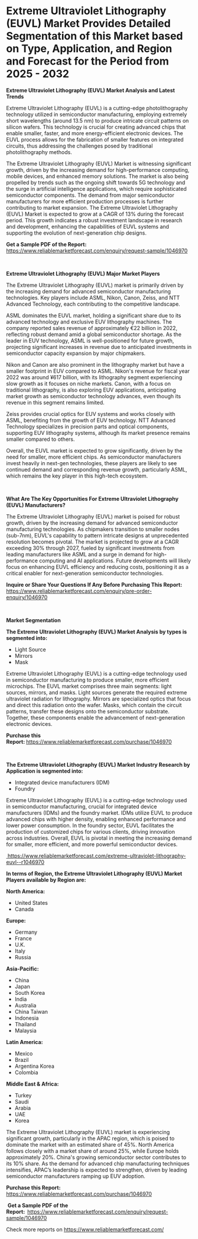 <p><h1>Extreme Ultraviolet Lithography (EUVL) Market Provides Detailed Segmentation of this Market based on Type, Application, and Region and Forecast for the Period from 2025 - 2032</h1></p><p><strong>Extreme Ultraviolet Lithography (EUVL) Market Analysis and Latest Trends</strong></p>
<p><p>Extreme Ultraviolet Lithography (EUVL) is a cutting-edge photolithography technology utilized in semiconductor manufacturing, employing extremely short wavelengths (around 13.5 nm) to produce intricate circuit patterns on silicon wafers. This technology is crucial for creating advanced chips that enable smaller, faster, and more energy-efficient electronic devices. The EUVL process allows for the fabrication of smaller features on integrated circuits, thus addressing the challenges posed by traditional photolithography methods.</p><p>The Extreme Ultraviolet Lithography (EUVL) Market is witnessing significant growth, driven by the increasing demand for high-performance computing, mobile devices, and enhanced memory solutions. The market is also being propelled by trends such as the ongoing shift towards 5G technology and the surge in artificial intelligence applications, which require sophisticated semiconductor components. The demand from major semiconductor manufacturers for more efficient production processes is further contributing to market expansion. The Extreme Ultraviolet Lithography (EUVL) Market is expected to grow at a CAGR of 13% during the forecast period. This growth indicates a robust investment landscape in research and development, enhancing the capabilities of EUVL systems and supporting the evolution of next-generation chip designs.</p></p>
<p><strong>Get a Sample PDF of the Report:&nbsp;</strong> <a href="https://www.reliablemarketforecast.com/enquiry/request-sample/1046970?utm_campaign=2780&utm_medium=2&utm_source=Github&utm_content=ia&utm_term=22032025&utm_id=extreme-ultraviolet-lithography-euvl">https://www.reliablemarketforecast.com/enquiry/request-sample/1046970</a></p>
<p>&nbsp;</p>
<p><strong>Extreme Ultraviolet Lithography (EUVL) Major Market Players</strong></p>
<p><p>The Extreme Ultraviolet Lithography (EUVL) market is primarily driven by the increasing demand for advanced semiconductor manufacturing technologies. Key players include ASML, Nikon, Canon, Zeiss, and NTT Advanced Technology, each contributing to the competitive landscape.</p><p>ASML dominates the EUVL market, holding a significant share due to its advanced technology and exclusive EUV lithography machines. The company reported sales revenue of approximately €22 billion in 2022, reflecting robust demand amid a global semiconductor shortage. As the leader in EUV technology, ASML is well-positioned for future growth, projecting significant increases in revenue due to anticipated investments in semiconductor capacity expansion by major chipmakers. </p><p>Nikon and Canon are also prominent in the lithography market but have a smaller footprint in EUV compared to ASML. Nikon's revenue for fiscal year 2022 was around ¥617 billion, with its lithography segment experiencing slow growth as it focuses on niche markets. Canon, with a focus on traditional lithography, is also exploring EUV applications, anticipating market growth as semiconductor technology advances, even though its revenue in this segment remains limited.</p><p>Zeiss provides crucial optics for EUV systems and works closely with ASML, benefiting from the growth of EUV technology. NTT Advanced Technology specializes in precision parts and optical components, supporting EUV lithography systems, although its market presence remains smaller compared to others.</p><p>Overall, the EUVL market is expected to grow significantly, driven by the need for smaller, more efficient chips. As semiconductor manufacturers invest heavily in next-gen technologies, these players are likely to see continued demand and corresponding revenue growth, particularly ASML, which remains the key player in this high-tech ecosystem.</p></p>
<p>&nbsp;</p>
<p><strong>What Are The Key Opportunities For Extreme Ultraviolet Lithography (EUVL) Manufacturers?</strong></p>
<p><p>The Extreme Ultraviolet Lithography (EUVL) market is poised for robust growth, driven by the increasing demand for advanced semiconductor manufacturing technologies. As chipmakers transition to smaller nodes (sub-7nm), EUVL's capability to pattern intricate designs at unprecedented resolution becomes pivotal. The market is projected to grow at a CAGR exceeding 30% through 2027, fueled by significant investments from leading manufacturers like ASML and a surge in demand for high-performance computing and AI applications. Future developments will likely focus on enhancing EUVL efficiency and reducing costs, positioning it as a critical enabler for next-generation semiconductor technologies.</p></p>
<p><strong>Inquire or Share Your Questions If Any Before Purchasing This Report:</strong> <a href="https://www.reliablemarketforecast.com/enquiry/pre-order-enquiry/1046970?utm_campaign=2780&utm_medium=2&utm_source=Github&utm_content=ia&utm_term=22032025&utm_id=extreme-ultraviolet-lithography-euvl">https://www.reliablemarketforecast.com/enquiry/pre-order-enquiry/1046970</a></p>
<p>&nbsp;</p>
<p><strong>Market Segmentation</strong></p>
<p><strong>The Extreme Ultraviolet Lithography (EUVL) Market Analysis by types is segmented into:</strong></p>
<p><ul><li>Light Source</li><li>Mirrors</li><li>Mask</li></ul></p>
<p><p>Extreme Ultraviolet Lithography (EUVL) is a cutting-edge technology used in semiconductor manufacturing to produce smaller, more efficient microchips. The EUVL market comprises three main segments: light sources, mirrors, and masks. Light sources generate the required extreme ultraviolet radiation for lithography. Mirrors are specialized optics that focus and direct this radiation onto the wafer. Masks, which contain the circuit patterns, transfer these designs onto the semiconductor substrate. Together, these components enable the advancement of next-generation electronic devices.</p></p>
<p><strong>Purchase this Report:&nbsp;</strong><a href="https://www.reliablemarketforecast.com/purchase/1046970?utm_campaign=2780&utm_medium=2&utm_source=Github&utm_content=ia&utm_term=22032025&utm_id=extreme-ultraviolet-lithography-euvl">https://www.reliablemarketforecast.com/purchase/1046970</a></p>
<p>&nbsp;</p>
<p><strong>The Extreme Ultraviolet Lithography (EUVL) Market Industry Research by Application is segmented into:</strong></p>
<p><ul><li>Integrated device manufacturers (IDM)</li><li>Foundry</li></ul></p>
<p><p>Extreme Ultraviolet Lithography (EUVL) is a cutting-edge technology used in semiconductor manufacturing, crucial for integrated device manufacturers (IDMs) and the foundry market. IDMs utilize EUVL to produce advanced chips with higher density, enabling enhanced performance and lower power consumption. In the foundry sector, EUVL facilitates the production of customized chips for various clients, driving innovation across industries. Overall, EUVL is pivotal in meeting the increasing demand for smaller, more efficient, and more powerful semiconductor devices.</p></p>
<p><a href="https://www.reliablemarketforecast.com/extreme-ultraviolet-lithography-euvl--r1046970?utm_campaign=2780&utm_medium=2&utm_source=Github&utm_content=ia&utm_term=22032025&utm_id=extreme-ultraviolet-lithography-euvl">&nbsp;https://www.reliablemarketforecast.com/extreme-ultraviolet-lithography-euvl--r1046970</a></p>
<p><strong>In terms of Region, the Extreme Ultraviolet Lithography (EUVL) Market Players available by Region are:</strong></p>
<p>
    <p> <strong> North America: </strong>
        <ul>
            <li>United States</li>
            <li>Canada</li>
        </ul>
        </p> 
    <p> <strong> Europe: </strong>
        <ul>
            <li>Germany</li>
            <li>France</li>
            <li>U.K.</li>
            <li>Italy</li>
            <li>Russia</li>
        </ul>
        </p> 
    <p> <strong> Asia-Pacific: </strong>
        <ul>
            <li>China</li>
            <li>Japan</li>
            <li>South Korea</li>
            <li>India</li>
            <li>Australia</li>
            <li>China Taiwan</li>
            <li>Indonesia</li>
            <li>Thailand</li>
            <li>Malaysia</li>
        </ul>
        </p> 
    <p> <strong> Latin America: </strong>
        <ul>
            <li>Mexico</li>
            <li>Brazil</li>
            <li>Argentina Korea</li>
            <li>Colombia</li>
        </ul>
        </p> 
    <p> <strong> Middle East & Africa: </strong>
        <ul>
            <li>Turkey</li>
            <li>Saudi</li>
            <li>Arabia</li>
            <li>UAE</li>
            <li>Korea</li>
        </ul>
    </p>
    </p>
<p><p>The Extreme Ultraviolet Lithography (EUVL) market is experiencing significant growth, particularly in the APAC region, which is poised to dominate the market with an estimated share of 45%. North America follows closely with a market share of around 25%, while Europe holds approximately 20%. China's growing semiconductor sector contributes to its 10% share. As the demand for advanced chip manufacturing techniques intensifies, APAC’s leadership is expected to strengthen, driven by leading semiconductor manufacturers ramping up EUV adoption.</p></p>
<p><strong>Purchase this Report: </strong><a href="https://www.reliablemarketforecast.com/purchase/1046970?utm_campaign=2780&utm_medium=2&utm_source=Github&utm_content=ia&utm_term=22032025&utm_id=extreme-ultraviolet-lithography-euvl">https://www.reliablemarketforecast.com/purchase/1046970</a></p>
<p>&nbsp;<strong>Get a Sample PDF of the Report:&nbsp;&nbsp;</strong><a href="https://www.reliablemarketforecast.com/enquiry/request-sample/1046970?utm_campaign=2780&utm_medium=2&utm_source=Github&utm_content=ia&utm_term=22032025&utm_id=extreme-ultraviolet-lithography-euvl">https://www.reliablemarketforecast.com/enquiry/request-sample/1046970</a></p>
<p><strong></strong></p>
<p>Check more reports on <a href="https://www.reliablemarketforecast.com/?utm_campaign=2780&utm_medium=2&utm_source=Github&utm_content=ia&utm_term=22032025&utm_id=extreme-ultraviolet-lithography-euvl">https://www.reliablemarketforecast.com/</a></p>
